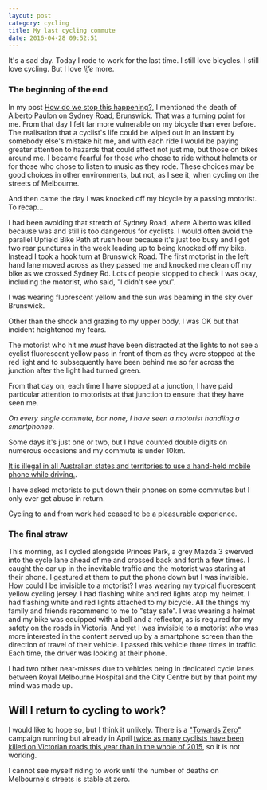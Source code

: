 ```yaml
---
layout: post
category: cycling
title: My last cycling commute
date: 2016-04-28 09:52:51
---
```


It's a sad day. Today I rode to work for the last time. I still love bicycles. I
still love cycling. But I love *life* more.

### The beginning of the end

In my post [How do we stop this
happening?](http://johnsy.com/blog/2016/03/03/how-do-we-stop-this-happening/), I
mentioned the death of Alberto Paulon on Sydney Road, Brunswick. That was a
turning point for me. From that day I felt far more vulnerable on my bicycle
than ever before. The realisation that a cyclist's life could be wiped out in an
instant by somebody else's mistake hit me, and with each ride I would be paying
greater attention to hazards that could affect not just me, but those on bikes
around me. I became fearful for those who chose to ride without helmets or for
those who chose to listen to music as they rode. These choices may be good
choices in other environments, but not, as I see it, when cycling on the streets
of Melbourne.

And then came the day I was knocked off my bicycle by a passing motorist. To
recap...

I had been avoiding that stretch of Sydney Road, where Alberto was killed
because was and still is too dangerous for cyclists. I would often avoid the
parallel Upfield Bike Path at rush hour because it's just too busy and I got two
rear punctures in the week leading up to being knocked off my bike. Instead I
took a hook turn at Brunswick Road. The first motorist in the left hand lane
moved across as they passed me and knocked me clean off my bike as we crossed
Sydney Rd. Lots of people stopped to check I was okay, including the motorist,
who said, "I didn't see you".

I was wearing fluorescent yellow and the sun was beaming in the sky over
Brunswick.

Other than the shock and grazing to my upper body, I was OK but that incident
heightened my fears.

The motorist who hit me *must* have been distracted at the lights to not see a
cyclist fluorescent yellow pass in front of them as they were stopped at the
red light and to subsequently have been behind me so far across the junction
after the light had turned green.

From that day on, each time I have stopped at a junction, I have paid particular
attention to motorists at that junction to ensure that they have seen me.

*On every single commute, bar none, I have seen a motorist handling a
smartphonee*.

Some days it's just one or two, but I have counted double digits on numerous
occasions and my commute is under 10km.

[It is illegal in all Australian states and territories to use a hand-held mobile phone while driving.](https://www.vicroads.vic.gov.au/safety-and-road-rules/driver-safety/mobile-phones-and-driving).

I have asked motorists to put down their phones on some commutes but I only ever
get abuse in return.

Cycling to and from work had ceased to be a pleasurable experience.

### The final straw

This morning, as I cycled alongside Princes Park, a grey Mazda 3 swerved into
the cycle lane ahead of me and crossed back and forth a few times. I caught the
car up in the inevitable traffic and the motorist was staring at their phone. I
gestured at them to put the phone down but I was invisible. How could I be
invisible to a motorist? I was wearing my typical fluorescent yellow cycling
jersey. I had flashing white and red lights atop my helmet. I had flashing white
and red lights attached to my bicycle. All the things my family and friends
recommend to me to "stay safe". I was wearing a helmet and my bike was
equipped with a bell and a reflector, as is required for my safety on the roads
in Victoria. And yet I was invisible to a motorist who was more interested in
the content served up by a smartphone screen than the direction of travel of
their vehicle. I passed this vehicle three times in traffic. Each time, the
driver was looking at their phone.

I had two other near-misses due to vehicles being in dedicated cycle lanes
between Royal Melbourne Hospital and the City Centre but by that point my mind
was made up.

## Will I return to cycling to work?

I would like to hope so, but I think it unlikely. There is a
["Towards Zero"](https://www.towardszero.vic.gov.au/) campaign running but
already in April
[twice as many cyclists have been killed on Victorian roads this year than in the whole of 2015](http://www.tac.vic.gov.au/road-safety/statistics/road-toll-year-to-date),
so it is not working.

I cannot see myself riding to work until the number of deaths on Melbourne's
streets is stable at zero.

